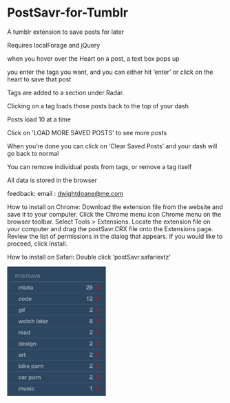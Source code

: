 PostSavr-for-Tumblr
===================

A tumblr extension to save posts for later

Requires localForage and jQuery

when you hover over the Heart on a post, a text box pops up

you enter the tags you want, and you can either hit ‘enter’ or click on the heart to save that post

Tags are added to a section under Radar.

Clicking on a tag loads those posts back to the top of your dash

Posts load 10 at a time

Click on 'LOAD MORE SAVED POSTS' to see more posts

When you’re done you can click on ‘Clear Saved Posts’ and your dash will go back to normal

You can remove individual posts from tags, or remove a tag itself

All data is stored in the browser

feedback:
  email : dwightdoane@me.com


How to install on Chrome:
  Download the extension file from the website and save it to your computer.
  Click the Chrome menu icon Chrome menu on the browser toolbar.
  Select Tools > Extensions.
  Locate the extension file on your computer and drag the postSavr.CRX file onto the Extensions page.
  Review the list of permissions in the dialog that appears. If you would like to proceed, click Install.

How to install on Safari:
  Double click ‘postSavr.safariextz’
  
  
  
  
  ![alt tag](https://raw.githubusercontent.com/imdwit/PostSavr-for-Tumblr/master/postsavr.png)
